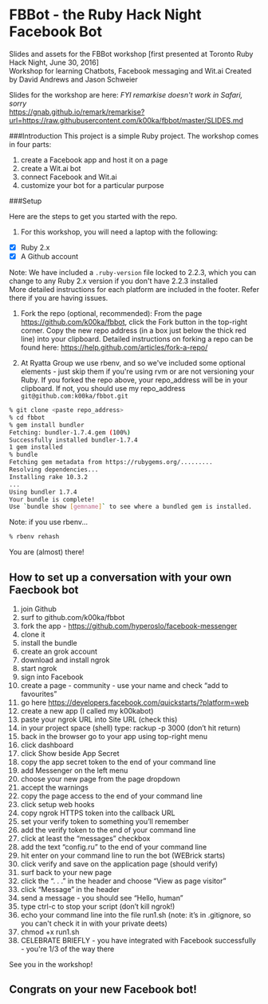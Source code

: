 FBBot - the Ruby Hack Night Facebook Bot
========================================

Slides and assets for the FBBot workshop [first presented at Toronto Ruby Hack Night, June 30, 2016]  
Workshop for learning Chatbots, Facebook messaging and Wit.ai
Created by David Andrews and Jason Schweier  

Slides for the workshop are here: _FYI remarkise doesn't work in Safari, sorry_  
https://gnab.github.io/remark/remarkise?url=https://raw.githubusercontent.com/k00ka/fbbot/master/SLIDES.md

###Introduction
This project is a simple Ruby project. The workshop comes in four parts:
1. create a Facebook app and host it on a page
1. create a Wit.ai bot
1. connect Facebook and Wit.ai
1. customize your bot for a particular purpose

###Setup

Here are the steps to get you started with the repo.

1. For this workshop, you will need a laptop with the following:
  - [x] Ruby 2.x  
  - [x] A Github account  

  Note: We have included a ``.ruby-version`` file locked to 2.2.3, which you can change to any Ruby 2.x version if you don't have 2.2.3 installed  
  More detailed instructions for each platform are included in the footer. Refer there if you are having issues.

1. Fork the repo (optional, recommended):
  From the page https://github.com/k00ka/fbbot, click the Fork button in the top-right corner. Copy the new repo address (in a box just below the thick red line) into your clipboard. Detailed instructions on forking a repo can be found here: https://help.github.com/articles/fork-a-repo/

1. At Ryatta Group we use rbenv, and so we've included some optional elements - just skip them if you're using rvm or are not versioning your Ruby. If you forked the repo above, your repo_address will be in your clipboard. If not, you should use my repo_address ``git@github.com:k00ka/fbbot.git``

  ```sh
  % git clone <paste repo_address>
  % cd fbbot
  % gem install bundler
  Fetching: bundler-1.7.4.gem (100%)
  Successfully installed bundler-1.7.4
  1 gem installed
  % bundle
  Fetching gem metadata from https://rubygems.org/.........
  Resolving dependencies...
  Installing rake 10.3.2
  ...
  Using bundler 1.7.4
  Your bundle is complete!
  Use `bundle show [gemname]` to see where a bundled gem is installed.
  ```
  Note: if you use rbenv...
  ```sh
  % rbenv rehash
  ```
  You are (almost) there!

## How to set up a conversation with your own Faecbook bot

1. join Github
1. surf to github.com/k00ka/fbbot
1. fork the app - https://github.com/hyperoslo/facebook-messenger
1. clone it
1. install the bundle
1. create an grok account
1. download and install ngrok
1. start ngrok
1. sign into Facebook
1. create a page - community - use your name and check “add to favourites”
1. go here https://developers.facebook.com/quickstarts/?platform=web
1. create a new app (I called my k00kabot)
1. paste your ngrok URL into Site URL (check this)
1. in your project space (shell) type: rackup -p 3000 (don’t hit return)
1. back in the browser go to your app using top-right menu
1. click dashboard
1. click Show beside App Secret
1. copy the app secret token to the end of your command line
1. add Messenger on the left menu
1. choose your new page from the page dropdown
1. accept the warnings
1. copy the page access to the end of your command line
1. click setup web hooks
1. copy ngrok HTTPS token into the callback URL
1. set your verify token to something you’ll remember
1. add the verify token to the end of your command line
1. click at least the “messages” checkbox
1. add the text “config.ru” to the end of your command line
1. hit enter on your command line to run the bot (WEBrick starts)
1. click verify and save on the application page (should verify)
1. surf back to your new page
1. click the “. . .” in the header and choose “View as page visitor”
1. click “Message” in the header
1. send a message - you should see “Hello, human”
1. type ctrl-c to stop your script (don’t kill ngrok!)
1. echo your command line into the file run1.sh (note: it’s in .gitignore, so you can't check it in with your private deets)
1. chmod +x run1.sh
1. CELEBRATE BRIEFLY - you have integrated with Facebook successfully - you're 1/3 of the way there

See you in the workshop!

## Congrats on your new Facebook bot!
